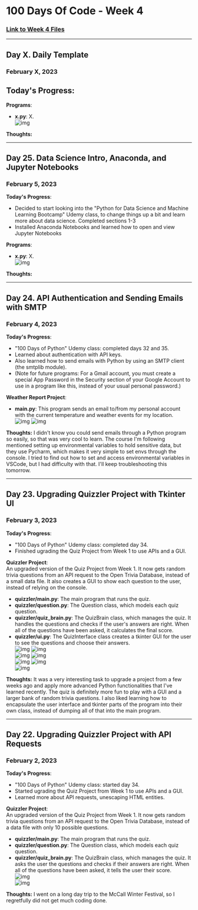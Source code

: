 # 100 Days Of Code - Week 4
### [Link to Week 4 Files](https://github.com/hrbird/100-days-of-code-2023/tree/master/week04)

-----

## Day X. Daily Template
### February X, 2023

**Today's Progress**: 
- 

**Programs**:
- **x.py**: X.
  <br />![img](/screenshots/.jpg)

**Thoughts:** 

-----

## Day 25. Data Science Intro, Anaconda, and Jupyter Notebooks
### February 5, 2023

**Today's Progress**: 
- Decided to start looking into the "Python for Data Science and Machine Learning Bootcamp" Udemy class, to change things up a bit and learn more about data science. Completed sections 1-3
- Installed Anaconda Notebooks and learned how to open and view Jupyter Notebooks

**Programs**:
- **x.py**: X.
  <br />![img](/screenshots/.jpg)

**Thoughts:** 

-----

## Day 24. API Authentication and Sending Emails with SMTP
### February 4, 2023

**Today's Progress**: 
- "100 Days of Python" Udemy class: completed days 32 and 35.
- Learned about authentication with API keys.
- Also learned how to send emails with Python by using an SMTP client (the smtplib module). 
- (Note for future programs: For a Gmail account, you must create a special App Password in the Security section of your Google Account to use in a program like this, instead of your usual personal password.)

**Weather Report Project**:
- **main.py**: This program sends an email to/from my personal account with the current temperature and weather events for my location.
  <br />![img](/screenshots/024_email0.jpg) ![img](/screenshots/024_email1.jpg)

**Thoughts:** I didn't know you could send emails through a Python program so easily, so that was very cool to learn. The course I'm following mentioned setting up environmental variables to hold sensitive data, but they use Pycharm, which makes it very simple to set envs through the console. I tried to find out how to set and access environmental variables in VSCode, but I had difficulty with that. I'll keep troubleshooting this tomorrow.

-----

## Day 23. Upgrading Quizzler Project with Tkinter UI
### February 3, 2023

**Today's Progress**: 
- "100 Days of Python" Udemy class: completed day 34.
- Finished ugrading the Quiz Project from Week 1 to use APIs and a GUI.

**Quizzler Project**:<br />
An upgraded version of the Quiz Project from Week 1. It now gets random trivia questions from an API request to the Open Trivia Database, instead of a small data file. It also creates a GUI to show each question to the user, instead of relying on the console.
- **quizzler/main.py**: The main program that runs the quiz.
- **quizzler/question.py**: The Question class, which models each quiz question.
- **quizzler/quiz_brain.py**: The QuizBrain class, which manages the quiz. It handles the questions and checks if the user's answers are right. When all of the questions have been asked, it calculates the final score.
- **quizzler/ui.py**: The QuizInterface class creates a tkinter GUI for the user to see the questions and choose their answers.
  <br />![img](/screenshots/023_quiz0.jpg) ![img](/screenshots/023_quiz1.jpg)
  <br />![img](/screenshots/023_quiz2.jpg) ![img](/screenshots/023_quiz3.jpg)
  <br />![img](/screenshots/023_quiz4.jpg) ![img](/screenshots/023_quiz5.jpg)
  <br />![img](/screenshots/023_quiz6.jpg)

**Thoughts:** It was a very interesting task to upgrade a project from a few weeks ago and apply more advanced Python functionalities that I've learned recently. The quiz is definitely more fun to play with a GUI and a larger bank of random trivia questions. I also liked learning how to encapsulate the user interface and tkinter parts of the program into their own class, instead of dumping all of that into the main program.

-----

## Day 22. Upgrading Quizzler Project with API Requests
### February 2, 2023

**Today's Progress**: 
- "100 Days of Python" Udemy class: started day 34.
- Started ugrading the Quiz Project from Week 1 to use APIs and a GUI.
- Learned more about API requests, unescaping HTML entities.

**Quizzler Project**:<br />
An upgraded version of the Quiz Project from Week 1. It now gets random trivia questions from an API request to the Open Trivia Database, instead of a data file with only 10 possible questions.
- **quizzler/main.py**: The main program that runs the quiz.
- **quizzler/question.py**: The Question class, which models each quiz question.
- **quizzler/quiz_brain.py**: The QuizBrain class, which manages the quiz. It asks the user the questions and checks if their answers are right. When all of the questions have been asked, it tells the user their score.
  <br />![img](/screenshots/022_quiz0.jpg)
  <br />![img](/screenshots/022_quiz1.jpg)

**Thoughts:** I went on a long day trip to the McCall Winter Festival, so I regretfully did not get much coding done.

